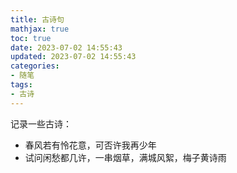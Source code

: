 ```yaml
---
title: 古诗句
mathjax: true
toc: true
date: 2023-07-02 14:55:43
updated: 2023-07-02 14:55:43
categories:
- 随笔
tags:
- 古诗
---
```

记录一些古诗：
<!--more-->

- 春风若有怜花意，可否许我再少年
- 试问闲愁都几许，一串烟草，满城风絮，梅子黄诗雨